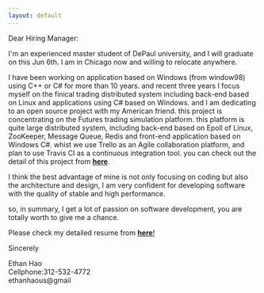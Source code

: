 ```yaml
---
layout: default
---
```

Dear Hiring Manager:

I'm an experienced master student of DePaul university, and I will graduate on this Jun 6th.  I am in Chicago now and willing to relocate anywhere.

I have been working on application based on Windows (from window98) using C++ or C# for more than 10 years. and recent three years I focus myself on the finical trading distributed system including back-end based on Linux and applications using C# based on Windows. 
and I am dedicating to an open source project with my American friend. this project is concentrating on the Futures trading simulation platform. this platform is quite large distributed system, including back-end based on Epoll of Linux, ZooKeeper, Message Queue, Redis and front-end application based on Windows C#. whist we use Trello as an Agile collaboration platform, and plan to use Travis CI as a continuous integration tool.
you can check out the detail of this project from [**here**](https://github.com/EthanHao/FSTP/wiki). 

I think the best advantage of mine is not only focusing on coding but also the architecture and design, I am very confident for developing software with the quality of stable and high performance.

so, in summary, I get a lot of passion on software development, you are totally worth to give me a chance.

Please check my detailed resume from [**here**!](/data/EthanHao-resume.pdf)

Sincerely

Ethan Hao  
Cellphone:312-532-4772  
ethanhaous@gmail  



 
